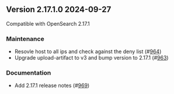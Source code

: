 ## Version 2.17.1.0 2024-09-27

Compatible with OpenSearch 2.17.1

### Maintenance
* Resovle host to all ips and check against the deny list (#[964](https://github.com/opensearch-project/notifications/pull/964))
* Upgrade upload-artifact to v3 and bump version to 2.17.1 (#[963](https://github.com/opensearch-project/notifications/pull/963))

### Documentation
* Add 2.17.1 release notes (#[969](https://github.com/opensearch-project/notifications/pull/969))
